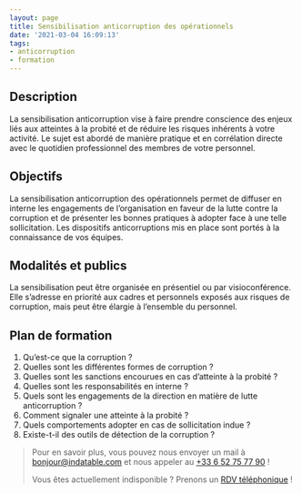 ```yaml
---
layout: page
title: Sensibilisation anticorruption des opérationnels
date: '2021-03-04 16:09:13'
tags:
- anticorruption
- formation
---
```


## Description

La sensibilisation anticorruption vise à faire prendre conscience des enjeux liés aux atteintes à la probité et de réduire les risques inhérents à votre activité. Le sujet est abordé de manière pratique et en corrélation directe avec le quotidien professionnel des membres de votre personnel.

## Objectifs

La sensibilisation anticorruption des opérationnels permet de diffuser en interne les engagements de l’organisation en faveur de la lutte contre la corruption et de présenter les bonnes pratiques à adopter face à une telle sollicitation. Les dispositifs anticorruptions mis en place sont portés à la connaissance de vos équipes.

## Modalités et publics

La sensibilisation peut être organisée en présentiel ou par visioconférence. Elle s’adresse en priorité aux cadres et personnels exposés aux risques de corruption, mais peut être élargie à l’ensemble du personnel.

## Plan de formation

1. Qu’est-ce que la corruption ?
2. Quelles sont les différentes formes de corruption ?
3. Quelles sont les sanctions encourues en cas d’atteinte à la probité ?
4. Quelles sont les responsabilités en interne ?
5. Quels sont les engagements de la direction en matière de lutte anticorruption ?
6. Comment signaler une atteinte à la probité ?
7. Quels comportements adopter en cas de sollicitation indue ?
8. Existe-t-il des outils de détection de la corruption ?

> Pour en savoir plus, vous pouvez nous envoyer un mail à [bonjour@indatable.com](mailto:bonjour@indatable.com) et nous appeler au [+33 6 52 75 77 90](tel:0033652757790) !  
>   
> Vous êtes actuellement indisponible ? Prenons un [RDV téléphonique](https://calendly.com/indatable/rdv) !

